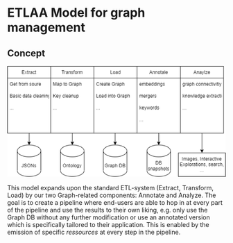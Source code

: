 # ETLAA Model for graph management

## Concept

![ETLAA model](img/etlaa.png)

This model expands upon the standard ETL-system (Extract, Transform, Load) by our two Graph-related components: Annotate and Analyze.
The goal is to create a pipeline where end-users are able to hop in at every part of the pipeline and use the results to their own liking, e.g. only use the Graph DB without any further modification or use an annotated version which is specifically tailored to their application. This is enabled by the emission of specific *ressources* at every step in the pipeline. 